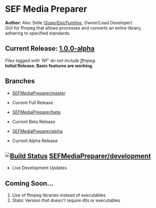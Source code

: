 # SEF Media Preparer
**Author:** Alec Selle ([*SuperEpicFuntime*](https://superepicfuntime.com), Owner/Lead Developer)<br/>
GUI for ffmpeg that allows processes and converts an entire library, adhering to specified standards.

## Current Release: [1.0.0-alpha](https://github.com/alecselle/sefmediapreparer/releases)
*Files tagged with 'NF' do not include ffmpeg.*<br/>
**Initial Release. Basic features are working.**

## Branches
- [SEFMediaPreparer/master](https://github.com/alecselle/sefmediapreparer/tree/master)
- Current Full Release

- [SEFMediaPreparer/beta](https://github.com/alecselle/sefmediapreparer/tree/beta)
- Current Beta Release

- [SEFMediaPreparer/alpha](https://github.com/alecselle/sefmediapreparer/tree/alpha)
- Current Alpha Release

## [![Build Status](http://dev.alecselle.com:8080/job/SEF%20Media%20Preparer/badge/icon)](http://dev.alecselle.com:8080/job/SEF%20Media%20Preparer/) [SEFMediaPreparer/development](https://github.com/alecselle/sefmediapreparer/tree/development)
- Live Development Updates

## Coming Soon...
1. Use of ffmpeg libraries instead of executables
2. Static Version that doesn't require dlls or executables
